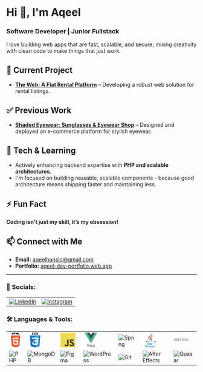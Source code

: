 <h1 align="left">Hi 👋, I'm Aqeel</h1>
<h3 align="left">Software Developer | Junior Fullstack </h3>

I love building web apps that are fast, scalable, and secure; mixing creativity with clean code to make things that just work.

## 🔭 Current Project  
- **[The Web: A Flat Rental Platform](https://github.com/aqeeluser404/the-web-express)** – Developing a robust web solution for rental listings.  

## ✅ Previous Work  
- **[Shaded Eyewear: Sunglasses & Eyewear Shop](https://github.com/aqeeluser404/shaded-eyewear-frontend)** – Designed and deployed an e-commerce platform for stylish eyewear.  

## 🚀 Tech & Learning  
- Actively enhancing backend expertise with **PHP and scalable architectures**.  
- I'm focused on building reusable, scalable components - because good architecture means shipping faster and maintaining less.

## ⚡ Fun Fact  
**Coding isn’t just my skill, it’s my obsession!**  

## 📫 Connect with Me  
- **Email:** aqeelhanslo@gmail.com  
- **Portfolio:** [aqeel-dev-portfolio.web.app](https://aqeel-dev-portfolio.web.app)  

<hr>

<h3 align="left">🔗 Socials:</h3>

<table>
  <tr>
    <td>
      <a href="https://linkedin.com/in/aqeel-hanslo" target="_blank">
        <img src="https://raw.githubusercontent.com/rahuldkjain/github-profile-readme-generator/master/src/images/icons/Social/linked-in-alt.svg" alt="LinkedIn" width="40" height="40" />
      </a>
    </td>
    <td>
      <a href="https://instagram.com/aqeel__hanslo" target="_blank">
        <img src="https://raw.githubusercontent.com/rahuldkjain/github-profile-readme-generator/master/src/images/icons/Social/instagram.svg" alt="Instagram" width="40" height="40" />
      </a>
    </td>
  </tr>
</table>

<h3 align="left">🛠️ Languages & Tools:</h3>

<table>
  <tr>
    <td><img src="https://raw.githubusercontent.com/devicons/devicon/master/icons/html5/html5-original-wordmark.svg" alt="HTML5" width="40" height="40"/></td>
    <td><img src="https://raw.githubusercontent.com/devicons/devicon/master/icons/css3/css3-original-wordmark.svg" alt="CSS3" width="40" height="40"/></td>
    <td><img src="https://raw.githubusercontent.com/devicons/devicon/master/icons/javascript/javascript-original.svg" alt="JavaScript" width="40" height="40"/></td>
    <td><img src="https://raw.githubusercontent.com/devicons/devicon/master/icons/vuejs/vuejs-original-wordmark.svg" alt="Vue" width="40" height="40"/></td>
    <td><img src="https://www.vectorlogo.zone/logos/springio/springio-icon.svg" alt="Spring" width="40" height="40"/></td>
    <td><img src="https://raw.githubusercontent.com/devicons/devicon/master/icons/java/java-original.svg" alt="Java" width="40" height="40"/></td>
    <td><img src="https://raw.githubusercontent.com/devicons/devicon/master/icons/express/express-original-wordmark.svg" alt="Express" width="40" height="40"/></td>
  </tr>
  <tr>
    <td><img src="https://www.svgrepo.com/svg/452088/php" alt="PHP" width="40" height="40"/></td>
    <td><img src="https://commons.wikimedia.org/wiki/File:MongoDB_Logo.svg" alt="MongoDB" width="40" height="40"/></td>
    <td><img src="https://www.figma.com/favicon.ico" alt="Figma" width="40" height="40"/></td>
    <td><img src="https://s.w.org/style/images/about/WordPress-logotype-wmark.svg" alt="WordPress" width="40" height="40"/></td>
    <td><img src="https://git-scm.com/images/logos/downloads/Git-Icon-1788C.png" alt="Git" width="40" height="40"/></td>
    <td><img src="https://www.adobe.com/content/dam/cc/icons/aftereffects.svg" alt="After Effects" width="40" height="40"/></td>
    <td><img src="https://cdn.quasar.dev/logo/svg/quasar-logo.svg" alt="Quasar" width="40" height="40"/></td>
  </tr>
</table>

